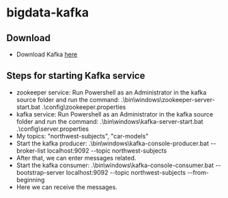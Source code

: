 # bigdata-kafka

## Download
- Download Kafka [here](https://www.apache.org/dyn/closer.cgi?path=/kafka/2.6.0/kafka_2.13-2.6.0.tgz)

## Steps for starting Kafka service

- zookeeper service: Run Powershell as an Administrator in the kafka source folder and run the command: .\bin\windows\zookeeper-server-start.bat .\config\zookeeper.properties
- kafka service: Run Powershell as an Administrator in the kafka source folder and run the command: .\bin\windows\kafka-server-start.bat .\config\server.properties
- My topics: "northwest-subjects", "car-models"
- Start the kafka producer: .\bin\windows\kafka-console-producer.bat --broker-list localhost:9092 --topic northwest-subjects
- After that, we can enter messages related.
- Start the kafka consumer: .\bin\windows\kafka-console-consumer.bat --bootstrap-server localhost:9092 --topic northwest-subjects --from-beginning
- Here we can receive the messages.
